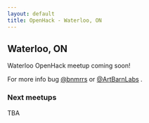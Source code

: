 ```yaml
---
layout: default
title: OpenHack - Waterloo, ON 
---
```


## Waterloo, ON

Waterloo OpenHack meetup coming soon!

For more info bug [@bnmrrs](http://twitter.com/bnmrrs) or [@ArtBarnLabs](http://twitter.com/ArtBarnLabs) .

### Next meetups

TBA
